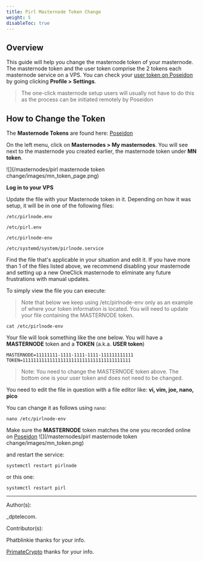 ```yaml
---
title: Pirl Masternode Token Change
weight: 5
disableToc: true
---
```


## Overview

This guide will help you change the masternode token of your masternode. The masternode token and the user token comprise the 2 tokens each masternode service on a VPS. You can check your [user token on Poseidon](https://poseidon.pirl.io/accounts/settings/) by going clicking **Profile > Settings**.

> The one-click masternode setup users will usually not have to do this as the process can be initiated remotely by Poseidon


## How to Change the Token

The **Masternode Tokens** are found here: [Poseidon](https://poseidon.pirl.io/accounts/masternodes-list-private/)

On the left menu, click on **Masternodes > My masternodes**.
You will see next to the masternode you created earlier, the masternode token under **MN token**.

![](/masternodes/pirl masternode token change/images/mn_token_page.png)


**Log in to your VPS**

Update the file with your Masternode token in it.
Depending on how it was setup, it will be in one of the following files:

`/etc/pirlnode.env`

`/etc/pirl.env`

`/etc/pirlnode-env`

`/etc/systemd/system/pirlnode.service`

Find the file that's applicable in your situation and edit it. If you have more than 1 of the files listed above, we recommend disabling your masternode and setting up a new OneClick masternode to eliminate any future frustrations with manual updates.

To simply view the file you can execute:
> Note that below we keep using /etc/pirlnode-env only as an example of where your token information is located. You will need to update your file containing the MASTERNODE token.

```
cat /etc/pirlnode-env
```

Your file will look something like the one below.  You will have a **MASTERNODE** token and a **TOKEN** (a.k.a. **USER token**)
```
MASTERNODE=11111111-1111-1111-1111-111111111111
TOKEN=1111111111111111111111111111111111111111
```

> Note: You need to change the MASTERNODE token above. The bottom one is your user token and does not need to be changed.

You need to edit the file in question with a file editor like: **vi, vim, joe, nano, pico**

You can change it as follows using `nano`:

```
nano /etc/pirlnode-env
```

Make sure the **MASTERNODE** token matches the one you recorded online on [Poseidon](https://poseidon.pirl.io/accounts/masternodes-list-private/)
![](/masternodes/pirl masternode token change/images/mn_token.png)

and restart the service:
```
systemctl restart pirlnode
```
or this one:
```
systemctl restart pirl
```


---
Author(s):

_dptelecom.

Contributor(s):

Phatblinkie thanks for your info.

[PrimateCrypto](https://twitter.com/PrimateCrypto) thanks for your info.
